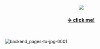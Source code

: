 <div align='center'>
  
  <img src="https://capsule-render.vercel.app/api?type=venom&height=150&color=gradient&text=Back%20End&reversal=false&textBg=false&fontColor=000000&fontSize=80&fontAlign=50&animation=twinkling&rotate=-3&stroke=FFFAFA&strokeWidth=0&desc=following%20the%20road%20map&descAlignY=75&descAlign=63&descSize=23"/>
<br>

### [✈️ click me! ](https://roadmap.sh/backend?s=65d2e261cba7f7159fddae5d)

</div>

<br>

![backend_pages-to-jpg-0001](https://github.com/Kim-SeongSu/Self-study_and_Review/assets/104110605/13bdb741-7772-4e1e-b1d2-a705c2ba483d)

